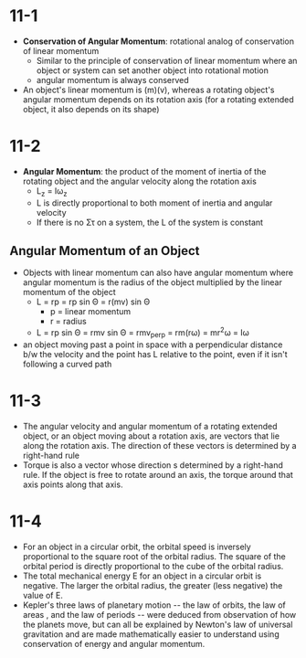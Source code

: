 # 11-1
- **Conservation of Angular Momentum**: rotational analog of conservation of linear momentum
	- Similar to the principle of conservation of linear momentum where an object or system can set another object into rotational motion
	- angular momentum is always conserved
- An object's linear momentum is (m)(v), whereas a rotating object's angular momentum depends on its rotation axis (for a rotating extended object, it also depends on its shape)

# 11-2
- **Angular Momentum**: the product of the moment of inertia of the rotating object and the angular velocity along the rotation axis
	- L<sub>z</sub> = Iω<sub>z</sub>
	- L is directly proportional to both moment of inertia and angular velocity
	- If there is no Στ on a system, the L of the system is constant
## Angular Momentum of an Object
- Objects with linear momentum can also have angular momentum where angular momentum is the radius of the object multiplied by the linear momentum of the object
	- L = rp = rp sin Θ = r(mv) sin Θ
		- p = linear momentum
		- r = radius
	- L = rp sin Θ = rmv sin Θ = rmv<sub>perp</sub> = rm(rω) = mr<sup>2</sup>ω = Iω
- an object moving past a point in space with a perpendicular distance b/w the velocity and the point has L relative to the point, even if it isn't following a curved path

# 11-3
- The angular velocity and angular momentum of a rotating extended object, or an object moving about a rotation axis, are vectors that lie along the rotation axis. The direction of these vectors is determined by a right-hand rule
- Torque is also a vector whose direction s determined by a right-hand rule. If the object is free to rotate around an axis, the torque around that axis points along that axis.

# 11-4
- For an object in a circular orbit, the orbital speed is inversely proportional to the square root of the orbital radius. The square of the orbital period is directly proportional to the cube of the orbital radius.
- The total mechanical energy E for an object in a circular orbit is negative. The larger the orbital radius, the greater (less negative) the value of E.
- Kepler's three laws of planetary motion -- the law of orbits, the law of areas , and the law of periods -- were deduced from observation of how the planets move, but can all be explained by Newton's law of universal gravitation and are made mathematically easier to understand using conservation of energy and angular momentum. 
